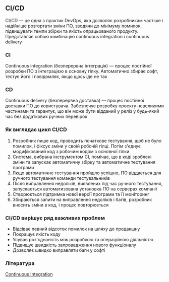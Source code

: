 ## CI/CD

CI/CD — це одна з практик DevOps, яка дозволяє розробникам частіше і надійніше розгортати зміни ПО, зводячи до мінімуму помилок, підвищувати темпи збірки та якість опрацьованого продукту. Представляє собою комбінацію continuous integration і continuous delivery

### CI

Continuous integration (безперервна інтеграція) — процес постійної розробки ПО з інтеграцією в основну гілку. Автоматично збирає софт, тестує його і повідомляє, якщо щось іде не так

### CD

Continuous delivery (безперервна доставка) — процес постійної доставки ПО до користувача. Забезпечує розробку проекту невеликими частинами та гарантує, що він може бути відданий у реліз у будь-який час без додаткових ручних перевірок

### Як виглядає цикл CI/CD

1. Розробник пише код, проводить початкове тестування, щоб не було помилок, і фіксує зміни у своїй робочій гілці. Потім з'єднує модифікований код з робочим кодом з основної гілки
2. Система, вибрана інструментом CI, помічає, що в коді зроблені зміни та запускає автоматичну збірку та автоматичне тестування програми
3. Якщо автоматичне тестування пройшло успішно, ПО віддається для ручного тестування команди тестувальників
4. Після виправлення недоліків, виявлених під час ручного тестування, запускається автоматизована установка ПО на серверах компанії
5. Створюється підтримка нової версії програми та її моніторинг
6. Збираються запити на виправлення недоліків і багів, розробник вносить зміни в код, і процес повторюється

### CI/CD вирішує ряд важливих проблем

-   Відсіває певний відсоток помилок на шляху до продакшну
-   Покращує якість коду
-   Усуває роз'єднаність між розробкою та операційною діяльністю
-   Підвищує швидкість запровадження нового функціоналу
-   Дозволяє швидко виправляти баги у софті

### Література

<a href="https://ru.hexlet.io/courses/devops-local-setup/lessons/continuous-integration/theory_unit">Continuous Integration</a>
